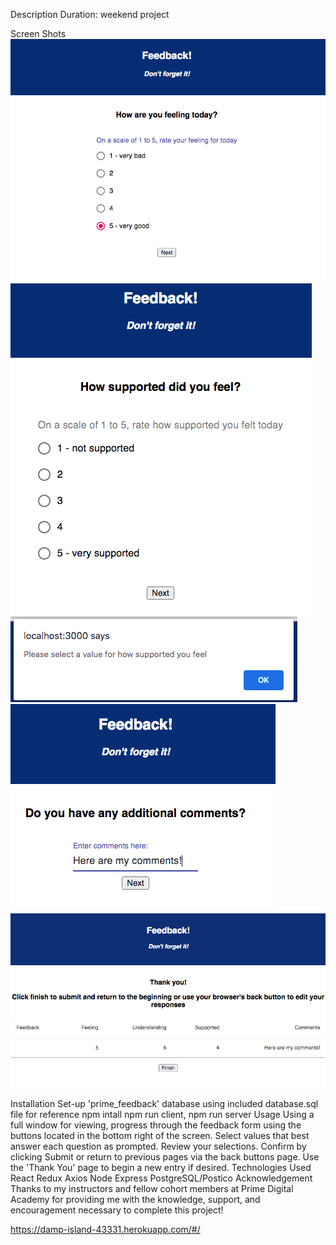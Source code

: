 Description
Duration: weekend project

Screen Shots
![Screenshot 1](./images/1.png)
![Screenshot 2](./images/2.png)
![Screenshot 3](./images/3.png)
![Screenshot 4](./images/4.png)
![Screenshot 5](./images/5.png)

Installation
Set-up 'prime_feedback' database using included database.sql file for reference
npm intall
npm run client, npm run server
Usage
Using a full window for viewing, progress through the feedback form using the buttons located in the bottom right of the screen.
Select values that best answer each question as prompted.
Review your selections.
Confirm by clicking Submit or return to previous pages via the back buttons page.
Use the 'Thank You' page to begin a new entry if desired.
Technologies Used
React
Redux
Axios
Node
Express
PostgreSQL/Postico
Acknowledgement
Thanks to my instructors and fellow cohort members at Prime Digital Academy for providing me with the knowledge, support, and encouragement necessary to complete this project!

https://damp-island-43331.herokuapp.com/#/
